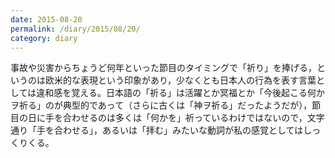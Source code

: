 ```yaml
---
date: 2015-08-20
permalink: /diary/2015/08/20/
category: diary
---
```


事故や災害からちょうど何年といった節目のタイミングで「祈り」を捧げる，というのは欧米的な表現という印象があり，少なくとも日本人の行為を表す言葉としては違和感を覚える。日本語の「祈る」は活躍とか冥福とか「今後起こる何かヲ祈る」のが典型的であって（さらに古くは「神ヲ祈る」だったようだが），節目の日に手を合わせるのは多くは「何かを」祈っているわけではないので，文字通り「手を合わせる」，あるいは「拝む」みたいな動詞が私の感覚としてはしっくりくる。